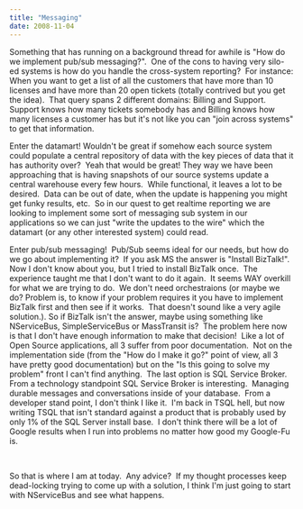 ```yaml
---
title: "Messaging"
date: 2008-11-04
---
```

Something that has running on a background thread for awhile is "How do
we implement pub/sub messaging?".  One of the cons to having very
silo-ed systems is how do you handle the cross-system reporting?  For
instance: When you want to get a list of all the customers that have
more than 10 licenses and have more than 20 open tickets (totally
contrived but you get the idea).  That query spans 2 different domains:
Billing and Support.  Support knows how many tickets somebody has and
Billing knows how many licenses a customer has but it's not like you can
"join across systems" to get that information.

Enter the datamart! Wouldn't be great if somehow each source system
could populate a central repository of data with the key pieces of data
that it has authority over?  Yeah that would be great! They way we have
been approaching that is having snapshots of our source systems update a
central warehouse every few hours.  While functional, it leaves a lot to
be desired.  Data can be out of date, when the update is happening you
might get funky results, etc.  So in our quest to get realtime reporting
we are looking to implement some sort of messaging sub system in our
applications so we can just "write the updates to the wire" which the
datamart (or any other interested system) could read.

Enter pub/sub messaging!  Pub/Sub seems ideal for our needs, but how do
we go about implementing it?  If you ask MS the answer is "Install
BizTalk!".  Now I don't know about you, but I tried to install BizTalk
once.  The experience taught me that I don't want to do it again.  It
seems WAY overkill for what we are trying to do.  We don't need
orchestraions (or maybe we do? Problem is, to know if your problem
requires it you have to implement BizTalk first and then see if it
works.  That doesn't sound like a very agile solution.). So if BizTalk
isn't the answer, maybe using something like NServiceBus,
SimpleServiceBus or MassTransit is?  The problem here now is that I
don't have enough information to make that decision!  Like a lot of Open
Source applications, all 3 suffer from poor documentation.  Not on the
implementation side (from the "How do I make it go?" point of view, all
3 have pretty good documentation) but on the "Is this going to solve my
problem" front I can't find anything.  The last option is SQL Service
Broker.  From a technology standpoint SQL Service Broker is
interesting.  Managing durable messages and conversations inside of your
database.  From a developer stand point, I don't think I like it.  I'm
back in TSQL hell, but now writing TSQL that isn't standard against a
product that is probably used by only 1% of the SQL Server install
base.  I don't think there will be a lot of Google results when I run
into problems no matter how good my Google-Fu is.

 

So that is where I am at today.  Any advice?  If my thought processes
keep dead-locking trying to come up with a solution, I think I'm just
going to start with NServiceBus and see what happens.